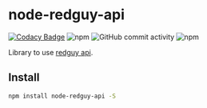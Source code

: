 # node-redguy-api

[![Codacy Badge](https://api.codacy.com/project/badge/Grade/b236af86f3f048a3a51118f1ea8e54ef)](https://app.codacy.com/gh/RedGuyRu/node-redguy-api?utm_source=github.com&utm_medium=referral&utm_content=RedGuyRu/node-redguy-api&utm_campaign=Badge_Grade) ![npm](https://img.shields.io/npm/v/node-redguy-api) ![GitHub commit activity](https://img.shields.io/github/commit-activity/m/RedGuyRu/node-redguy-api) ![npm](https://img.shields.io/npm/dm/node-redguy-api)

Library to use [redguy api](https://docs.redguy.ru/api/api.html).

## Install

```sh
npm install node-redguy-api -S
```

